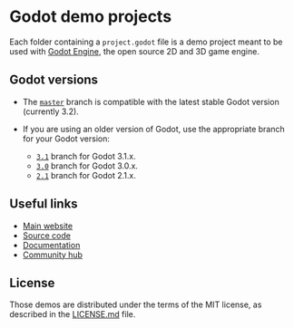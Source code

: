 # Godot demo projects

Each folder containing a `project.godot` file is a demo project meant to
be used with [Godot Engine](https://godotengine.org), the open source
2D and 3D game engine.

## Godot versions

- The [`master`](https://github.com/godotengine/godot-demo-projects) branch is compatible with the latest stable Godot version (currently 3.2).
- If you are using an older version of Godot, use the appropriate branch for your Godot version:

  - [`3.1`](https://github.com/godotengine/godot-demo-projects/tree/3.1) branch
  for Godot 3.1.x.
  - [`3.0`](https://github.com/godotengine/godot-demo-projects/tree/3.0) branch
  for Godot 3.0.x.
  - [`2.1`](https://github.com/godotengine/godot-demo-projects/tree/2.1) branch
  for Godot 2.1.x.

## Useful links

 - [Main website](https://godotengine.org)
 - [Source code](https://github.com/godotengine/godot)
 - [Documentation](http://docs.godotengine.org)
 - [Community hub](https://godotengine.org/community)

## License

Those demos are distributed under the terms of the MIT license, as
described in the [LICENSE.md](LICENSE.md) file.

